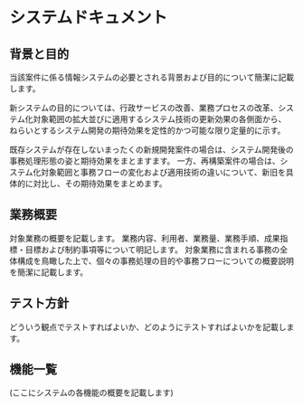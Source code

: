システムドキュメント
===========================

背景と目的
--------------------------------

当該案件に係る情報システムの必要とされる背景および目的について簡潔に記載します。

新システムの目的については、行政サービスの改善、業務プロセスの改革、システム化対象範囲の拡大並びに適用するシステム技術の更新効果の各側面から、
ねらいとするシステム開発の期待効果を定性的かつ可能な限り定量的に示す。

既存システムが存在しないまったくの新規開発案件の場合は、システム開発後の事務処理形態の姿と期待効果をまとますます。
一方、再構築案件の場合は、システム化対象範囲と事務フローの変化および適用技術の違いについて、新旧を具体的に対比し、その期待効果をまとめます。

業務概要
--------------------------------

対象業務の概要を記載します。
業務内容、利用者、業務量、業務手順、成果指標・目標および制約事項等について明記します。
対象業務に含まれる事務の全体構成を鳥瞰した上で、個々の事務処理の目的や事務フローについての概要説明を簡潔に記載します。

テスト方針
--------------------------------

どういう観点でテストすればよいか、どのようにテストすればよいかを記載します。

機能一覧
--------------------------------

(ここにシステムの各機能の概要を記載します)
